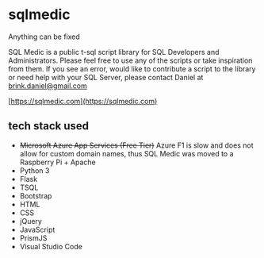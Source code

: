 # sqlmedic
Anything can be fixed

SQL Medic is a public t-sql script library for SQL Developers and Administrators. Please feel free to use any of the scripts or take inspiration from them. If you see an error, would like to contribute a script to the library or need help with your SQL Server, please contact Daniel at brink.daniel@gmail.com


[https://sqlmedic.com](https://sqlmedic.com)

			
## tech stack used
* ~~Microsoft Azure App Services (Free Tier)~~ Azure F1 is slow and does not allow for custom domain names, thus SQL Medic was moved to a Raspberry Pi + Apache
* Python 3
* Flask
* TSQL
* Bootstrap
* HTML
* CSS
* jQuery
* JavaScript
* PrismJS
* Visual Studio Code
